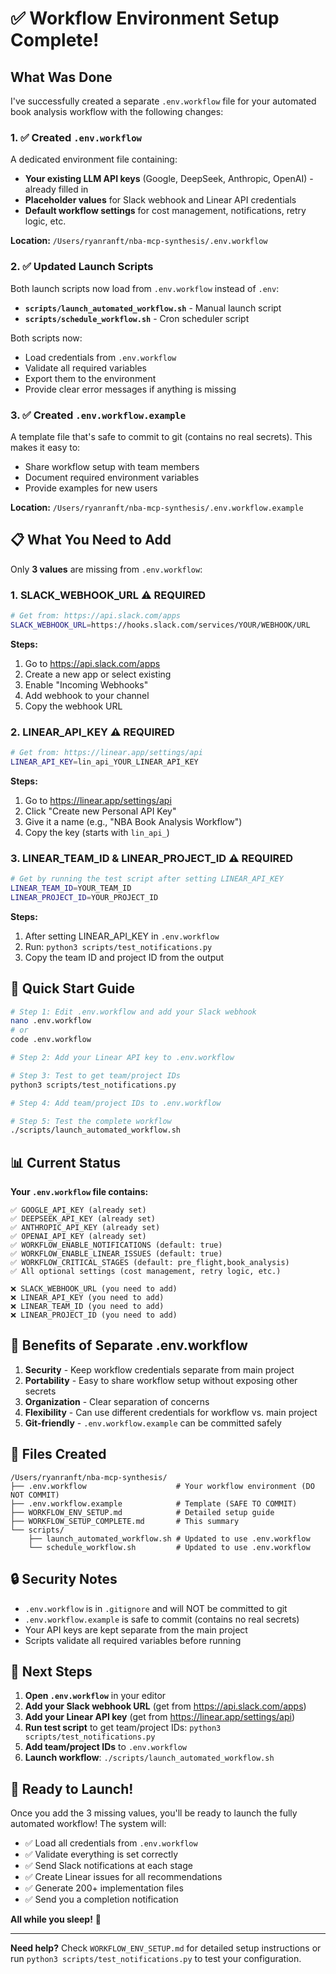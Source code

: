 # ✅ Workflow Environment Setup Complete!

## What Was Done

I've successfully created a separate `.env.workflow` file for your automated book analysis workflow with the following changes:

### 1. ✅ Created `.env.workflow`

A dedicated environment file containing:
- **Your existing LLM API keys** (Google, DeepSeek, Anthropic, OpenAI) - already filled in
- **Placeholder values** for Slack webhook and Linear API credentials
- **Default workflow settings** for cost management, notifications, retry logic, etc.

**Location:** `/Users/ryanranft/nba-mcp-synthesis/.env.workflow`

### 2. ✅ Updated Launch Scripts

Both launch scripts now load from `.env.workflow` instead of `.env`:

- **`scripts/launch_automated_workflow.sh`** - Manual launch script
- **`scripts/schedule_workflow.sh`** - Cron scheduler script

Both scripts now:
- Load credentials from `.env.workflow`
- Validate all required variables
- Export them to the environment
- Provide clear error messages if anything is missing

### 3. ✅ Created `.env.workflow.example`

A template file that's safe to commit to git (contains no real secrets). This makes it easy to:
- Share workflow setup with team members
- Document required environment variables
- Provide examples for new users

**Location:** `/Users/ryanranft/nba-mcp-synthesis/.env.workflow.example`

## 📋 What You Need to Add

Only **3 values** are missing from `.env.workflow`:

### 1. SLACK_WEBHOOK_URL ⚠️ REQUIRED

```bash
# Get from: https://api.slack.com/apps
SLACK_WEBHOOK_URL=https://hooks.slack.com/services/YOUR/WEBHOOK/URL
```

**Steps:**
1. Go to https://api.slack.com/apps
2. Create a new app or select existing
3. Enable "Incoming Webhooks"
4. Add webhook to your channel
5. Copy the webhook URL

### 2. LINEAR_API_KEY ⚠️ REQUIRED

```bash
# Get from: https://linear.app/settings/api
LINEAR_API_KEY=lin_api_YOUR_LINEAR_API_KEY
```

**Steps:**
1. Go to https://linear.app/settings/api
2. Click "Create new Personal API Key"
3. Give it a name (e.g., "NBA Book Analysis Workflow")
4. Copy the key (starts with `lin_api_`)

### 3. LINEAR_TEAM_ID & LINEAR_PROJECT_ID ⚠️ REQUIRED

```bash
# Get by running the test script after setting LINEAR_API_KEY
LINEAR_TEAM_ID=YOUR_TEAM_ID
LINEAR_PROJECT_ID=YOUR_PROJECT_ID
```

**Steps:**
1. After setting LINEAR_API_KEY in `.env.workflow`
2. Run: `python3 scripts/test_notifications.py`
3. Copy the team ID and project ID from the output

## 🚀 Quick Start Guide

```bash
# Step 1: Edit .env.workflow and add your Slack webhook
nano .env.workflow
# or
code .env.workflow

# Step 2: Add your Linear API key to .env.workflow

# Step 3: Test to get team/project IDs
python3 scripts/test_notifications.py

# Step 4: Add team/project IDs to .env.workflow

# Step 5: Test the complete workflow
./scripts/launch_automated_workflow.sh
```

## 📊 Current Status

**Your `.env.workflow` file contains:**

```
✅ GOOGLE_API_KEY (already set)
✅ DEEPSEEK_API_KEY (already set)
✅ ANTHROPIC_API_KEY (already set)
✅ OPENAI_API_KEY (already set)
✅ WORKFLOW_ENABLE_NOTIFICATIONS (default: true)
✅ WORKFLOW_ENABLE_LINEAR_ISSUES (default: true)
✅ WORKFLOW_CRITICAL_STAGES (default: pre_flight,book_analysis)
✅ All optional settings (cost management, retry logic, etc.)

❌ SLACK_WEBHOOK_URL (you need to add)
❌ LINEAR_API_KEY (you need to add)
❌ LINEAR_TEAM_ID (you need to add)
❌ LINEAR_PROJECT_ID (you need to add)
```

## 🎯 Benefits of Separate .env.workflow

1. **Security** - Keep workflow credentials separate from main project
2. **Portability** - Easy to share workflow setup without exposing other secrets
3. **Organization** - Clear separation of concerns
4. **Flexibility** - Can use different credentials for workflow vs. main project
5. **Git-friendly** - `.env.workflow.example` can be committed safely

## 📁 Files Created

```
/Users/ryanranft/nba-mcp-synthesis/
├── .env.workflow                    # Your workflow environment (DO NOT COMMIT)
├── .env.workflow.example            # Template (SAFE TO COMMIT)
├── WORKFLOW_ENV_SETUP.md            # Detailed setup guide
├── WORKFLOW_SETUP_COMPLETE.md       # This summary
└── scripts/
    ├── launch_automated_workflow.sh # Updated to use .env.workflow
    └── schedule_workflow.sh         # Updated to use .env.workflow
```

## 🔒 Security Notes

- `.env.workflow` is in `.gitignore` and will NOT be committed to git
- `.env.workflow.example` is safe to commit (contains no real secrets)
- Your API keys are kept separate from the main project
- Scripts validate all required variables before running

## 📝 Next Steps

1. **Open `.env.workflow`** in your editor
2. **Add your Slack webhook URL** (get from https://api.slack.com/apps)
3. **Add your Linear API key** (get from https://linear.app/settings/api)
4. **Run test script** to get team/project IDs: `python3 scripts/test_notifications.py`
5. **Add team/project IDs** to `.env.workflow`
6. **Launch workflow**: `./scripts/launch_automated_workflow.sh`

## 🎉 Ready to Launch!

Once you add the 3 missing values, you'll be ready to launch the fully automated workflow! The system will:

- ✅ Load all credentials from `.env.workflow`
- ✅ Validate everything is set correctly
- ✅ Send Slack notifications at each stage
- ✅ Create Linear issues for all recommendations
- ✅ Generate 200+ implementation files
- ✅ Send you a completion notification

**All while you sleep!** 🌙

---

**Need help?** Check `WORKFLOW_ENV_SETUP.md` for detailed setup instructions or run `python3 scripts/test_notifications.py` to test your configuration.




